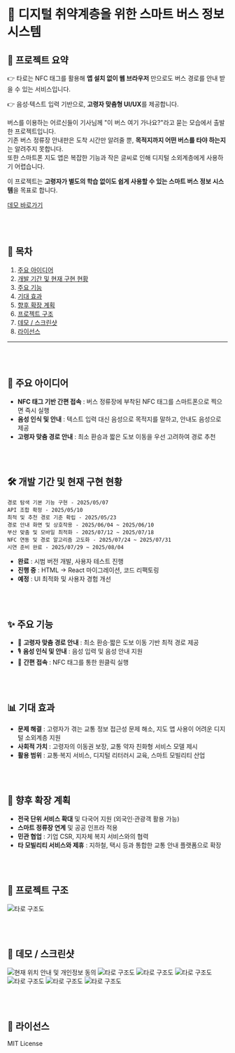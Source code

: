 # 👵 디지털 취약계층을 위한 스마트 버스 정보 시스템

## 📰 프로젝트 요약

👉 타로는 NFC 태그를 활용해 **앱 설치 없이 웹 브라우저** 만으로도 버스 경로를 안내 받을 수 있는 서비스입니다.

👉 음성·텍스트 입력 기반으로, **고령자 맞춤형 UI/UX**를 제공합니다.
<br><br>
버스를 이용하는 어르신들이 기사님께 "이 버스 여기 가나요?"라고 묻는 모습에서 출발한 프로젝트입니다.  
기존 버스 정류장 안내판은 도착 시간만 알려줄 뿐, **목적지까지 어떤 버스를 타야 하는지**는 알려주지 못합니다.  
또한 스마트폰 지도 앱은 복잡한 기능과 작은 글씨로 인해 디지털 소외계층에게 사용하기 어렵습니다.  

이 프로젝트는 **고령자가 별도의 학습 없이도 쉽게 사용할 수 있는 스마트 버스 정보 시스템**을 목표로 합니다.  

[데모 바로가기](#-데모--스크린샷)
<br><br>
<br><br>



## 📑 목차
1. [주요 아이디어](#-주요-아이디어)
2. [개발 기간 및 현재 구현 현황](#-개발-기간-및-현재-구현-현황)
3. [주요 기능](#-주요-기능)
4. [기대 효과](#-기대-효과)
5. [향후 확장 계획](#-향후-확장-계획)
6. [프로젝트 구조](#-프로젝트-구조)
7. [데모 / 스크린샷](#-데모--스크린샷)
8. [라이선스](#-라이선스)



---
<br><br>
## 🚀 주요 아이디어
- **NFC 태그 기반 간편 접속** : 버스 정류장에 부착된 NFC 태그를 스마트폰으로 찍으면 즉시 실행  
- **음성 인식 및 안내** : 텍스트 입력 대신 음성으로 목적지를 말하고, 안내도 음성으로 제공  
- **고령자 맞춤 경로 안내** : 최소 환승과 짧은 도보 이동을 우선 고려하여 경로 추천  

<br><br>


## 🛠 개발 기간 및 현재 구현 현황
    
    경로 탐색 기본 기능 구현 - 2025/05/07  
    API 조합 확정 - 2025/05/10  
    최적 및 추천 경로 기준 확립 - 2025/05/23  
    경로 안내 화면 및 상호작용 - 2025/06/04 ~ 2025/06/10  
    부산 맞춤 및 모바일 최적화 - 2025/07/12 ~ 2025/07/18  
    NFC 연동 및 경로 알고리즘 고도화 - 2025/07/24 ~ 2025/07/31  
    시연 준비 완료 - 2025/07/29 ~ 2025/08/04  

- **완료** : 시범 버전 개발, 사용자 테스트 진행  
- **진행 중** : HTML → React 마이그레이션, 코드 리팩토링  
- **예정** : UI 최적화 및 사용자 경험 개선

<br><br>


## ✨ 주요 기능
- 🚌 **고령자 맞춤 경로 안내** : 최소 환승·짧은 도보 이동 기반 최적 경로 제공  
- 🎙️ **음성 인식 및 안내** : 음성 입력 및 음성 안내 지원  
- 📱 **간편 접속** : NFC 태그를 통한 원클릭 실행  

<br><br>


## 📊 기대 효과
- **문제 해결** : 고령자가 겪는 교통 정보 접근성 문제 해소, 지도 앱 사용이 어려운 디지털 소외계층 지원  
- **사회적 가치** : 고령자의 이동권 보장, 교통 약자 친화형 서비스 모델 제시  
- **활용 범위** : 교통·복지 서비스, 디지털 리터러시 교육, 스마트 모빌리티 산업  

<br><br>


## 🔮 향후 확장 계획
- **전국 단위 서비스 확대** 및 다국어 지원 (외국인·관광객 활용 가능)  
- **스마트 정류장 연계** 및 공공 인프라 적용  
- **민관 협업** : 기업 CSR, 지자체 복지 서비스와의 협력  
- **타 모빌리티 서비스와 제휴** : 지하철, 택시 등과 통합한 교통 안내 플랫폼으로 확장  

<br><br>


## 📂 프로젝트 구조
![타로 구조도](https://github.com/rhyhyr/taro/tree/main/image/프로젝트-구조도.png)

<br><br>


## 📸 데모 / 스크린샷
![현재 위치 안내 및 개인정보 동의](https://github.com/rhyhyr/taro/tree/main/image/1.-현재-위치-안내-및-개인정보-동의.png)
![타로 구조도](https://github.com/rhyhyr/taro/blob/main/image/프로젝트-구조도.png)
![타로 구조도](https://github.com/rhyhyr/taro/blob/main/image/프로젝트-구조도.png)
![타로 구조도](https://github.com/rhyhyr/taro/blob/main/image/프로젝트-구조도.png)
![타로 구조도](https://github.com/rhyhyr/taro/blob/main/image/프로젝트-구조도.png)
![타로 구조도](https://github.com/rhyhyr/taro/blob/main/image/프로젝트-구조도.png)
![타로 구조도](https://github.com/rhyhyr/taro/blob/main/image/프로젝트-구조도.png)

<br><br>


## 📜 라이선스
MIT License
